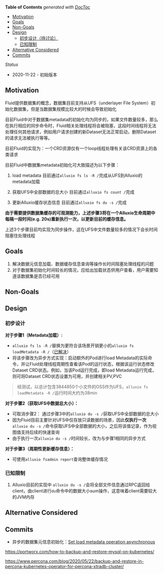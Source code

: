 <!-- START doctoc generated TOC please keep comment here to allow auto update -->
<!-- DON'T EDIT THIS SECTION, INSTEAD RE-RUN doctoc TO UPDATE -->
**Table of Contents**  *generated with [DocToc](https://github.com/thlorenz/doctoc)*

- [Motivation](#motivation)
- [Goals](#goals)
- [Non-Goals](#non-goals)
- [Design](#design)
  - [初步设计（待讨论）](#%E5%88%9D%E6%AD%A5%E8%AE%BE%E8%AE%A1%E5%BE%85%E8%AE%A8%E8%AE%BA)
  - [已知限制](#%E5%B7%B2%E7%9F%A5%E9%99%90%E5%88%B6)
- [Alternative Considered](#alternative-considered)
- [Commits](#commits)

<!-- END doctoc generated TOC please keep comment here to allow auto update -->

_Status_

* 2020-11-22 - 初始版本

## Motivation

Fluid提供数据集的概念，数据集目前支持从UFS（underlayer File System）初始化数据集，但是当数据集规模比较大的时候会导致初始化


目前Fluid中对于数据集metadata的初始化均为同步的，如果文件数量较多，那么在执行相应的同步命令时，Fluid相关处理线程将会被阻塞，这段时间线程将无法处理任何其他请求，例如用户请求创建的新Dataset无法正常启动，删除Dataset的请求无法被执行等等。

目前Fluid的实现为：一个CRD资源仅有一个loop线程处理有关该CRD资源上的各类请求

目前Fluid中数据集metadata初始化可大致描述为以下步骤：
1. load metadata 
目前通过`alluxio fs ls -R /`完成从UFS到Alluxio的metadata加载

2. 获取UFS中全部数据的总大小
目前通过`alluxio fs count /`完成

3. 更新Alluxio缓存状态信息
目前通过`alluxio fs du -s /`完成

**由于需要提供数据集缓存的可观测能力，上述步骤3将在一个Alluxio生命周期中每隔一段时间(e.g. 20s)重新执行一次，以更新目前的缓存信息。**

上述3个步骤目前均实现为同步操作，这在UFS中文件数量较多的情况下会长时间阻塞住处理线程

## Goals
1. 解决数据元信息加载、数据缓存信息查询等操作长时间阻塞处理线程的问题
2. 对于数据集初始化时间较长的情况，应给出加载状态供用户查看，用户需要知道该数据集是否已经可用

## Non-Goals

## Design

### 初步设计

**对于步骤1（Metadata加载）:**
- `alluxio fs ls -R /`替换为更符合该场景开销更小的`alluxio fs loadMetadata -R /`（[已解决](https://github.com/Alluxio/alluxio/commit/71008b48e816e8c437d2f3e1b34e944ae325f394)）
- 将该步骤改为异步方式实现：启动额外的Pod进行load Metadata的实际命令，并让Fluid处理线程周期性查看该Pod的运行状态，根据该运行状态修改Dataset CRD状态。例如，当该Pod运行完成，即load Metadata运行完成，则可将Dataset CRD状态设置为可用，并创建相关PV,PVC

> 经测试，以总计包含3844850个小文件的OSS作为UFS，`alluxio fs loadMetadata -R /`运行时间大约为38min

**对于步骤2（获取UFS中数据总大小）：**
- 可取消步骤2： 通过步骤3中的`alluxio du -s /`获取UFS中全部数据的总大小
- 因为Fluid目前主要针对UFS中仅存放只读数据的场景，因此**仅执行一次**`alluxio du -s /`命令获取UFS中全部数据的大小，之后将该值记录，作为视图值支持后续的快速查询
- 由于执行一次`alluxio du -s /`时间较长，改为与步骤1相同的异步方式

**对于步骤3（周期性更新缓存信息）：**
- 可使用`alluxio fsadmin report`查询整体缓存情况

### 已知限制
1. Alluxio目前的实现中 `alluxio du -s /`会将全部文件信息通过RPC返回给client，由client进行`du`命令中的数据大小sum操作，这意味着client需要较大的JVM内存

## Alternative Considered

## Commits

- 异步的数据集元信息初始化：[Set load metadata operation asynchronous](https://github.com/fluid-cloudnative/fluid/pull/225)





https://portworx.com/how-to-backup-and-restore-mysql-on-kubernetes/

https://www.percona.com/blog/2020/05/22/backup-and-restore-in-percona-kubernetes-operator-for-percona-xtradb-cluster/